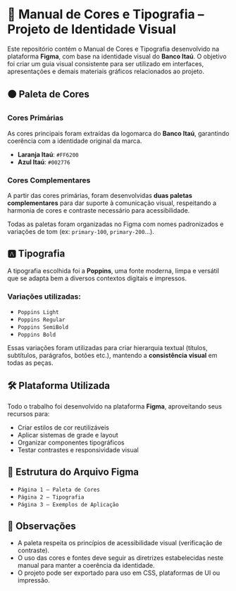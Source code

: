# 🎨 Manual de Cores e Tipografia – Projeto de Identidade Visual

Este repositório contém o Manual de Cores e Tipografia desenvolvido na plataforma **Figma**, com base na identidade visual do **Banco Itaú**. O objetivo foi criar um guia visual consistente para ser utilizado em interfaces, apresentações e demais materiais gráficos relacionados ao projeto.

## 🟠 Paleta de Cores

### Cores Primárias
As cores principais foram extraídas da logomarca do **Banco Itaú**, garantindo coerência com a identidade original da marca.

- **Laranja Itaú**: `#FF6200`
- **Azul Itaú**: `#002776`

### Cores Complementares
A partir das cores primárias, foram desenvolvidas **duas paletas complementares** para dar suporte à comunicação visual, respeitando a harmonia de cores e contraste necessário para acessibilidade.


Todas as paletas foram organizadas no Figma com nomes padronizados e variações de tom (ex: `primary-100`, `primary-200`...).

## 🅰️ Tipografia

A tipografia escolhida foi a **Poppins**, uma fonte moderna, limpa e versátil que se adapta bem a diversos contextos digitais e impressos.

### Variações utilizadas:
- `Poppins Light`
- `Poppins Regular`
- `Poppins SemiBold`
- `Poppins Bold`

Essas variações foram utilizadas para criar hierarquia textual (títulos, subtítulos, parágrafos, botões etc.), mantendo a **consistência visual** em todas as peças.

## 🛠️ Plataforma Utilizada

Todo o trabalho foi desenvolvido na plataforma **Figma**, aproveitando seus recursos para:
- Criar estilos de cor reutilizáveis
- Aplicar sistemas de grade e layout
- Organizar componentes tipográficos
- Testar contrastes e responsividade visual

## 📁 Estrutura do Arquivo Figma

- `Página 1 – Paleta de Cores`
- `Página 2 – Tipografia`
- `Página 3 – Exemplos de Aplicação`

## 📌 Observações

- A paleta respeita os princípios de acessibilidade visual (verificação de contraste).
- O uso das cores e fontes deve seguir as diretrizes estabelecidas neste manual para manter a coerência da identidade.
- O projeto pode ser exportado para uso em CSS, plataformas de UI ou impressão.
